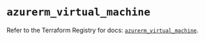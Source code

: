# `azurerm_virtual_machine`

Refer to the Terraform Registry for docs: [`azurerm_virtual_machine`](https://registry.terraform.io/providers/hashicorp/azurerm/4.45.0/docs/resources/virtual_machine).
